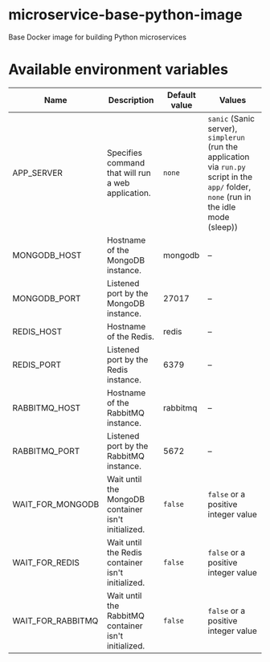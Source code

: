 # microservice-base-python-image
Base Docker image for building Python microservices

# Available environment variables
| Name              | Description                                          | Default value | Values        |      
|-------------------|------------------------------------------------------|---------------|---------------|  
| APP_SERVER        | Specifies command that will run a web application.   | `none`        | `sanic` (Sanic server), `simplerun` (run the application via `run.py` script in the `app/` folder, `none` (run in the idle mode (sleep)) |  
| MONGODB_HOST      | Hostname of the MongoDB instance.                    | mongodb       | –             |
| MONGODB_PORT      | Listened port by the MongoDB instance.               | 27017         | –             |
| REDIS_HOST        | Hostname of the Redis.                               | redis         | –             |
| REDIS_PORT        | Listened port by the Redis instance.                 | 6379          | –             |
| RABBITMQ_HOST     | Hostname of the RabbitMQ instance.                   | rabbitmq      | –             |
| RABBITMQ_PORT     | Listened port by the RabbitMQ instance.              | 5672          | –             |
| WAIT_FOR_MONGODB  | Wait until the MongoDB container isn't initialized.  | `false`       | `false` or a positive integer value | 
| WAIT_FOR_REDIS    | Wait until the Redis container isn't initialized.    | `false`       | `false` or a positive integer value |
| WAIT_FOR_RABBITMQ | Wait until the RabbitMQ container isn't initialized. | `false`       | `false` or a positive integer value |
